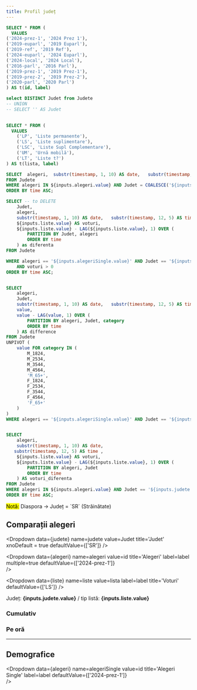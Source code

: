 ```yaml
---
title: Profil județ
---
```


 

```sql alegeri
SELECT * FROM (
  VALUES 
('2024-prez-1', '2024 Prez 1'),
('2019-euparl', '2019 Euparl'),
('2019-ref', '2019 Ref'),
('2024-euparl', '2024 Euparl'),
('2024-local', '2024 Local'),
('2016-parl', '2016 Parl'),
('2019-prez-1', '2019 Prez-1'),
('2019-prez-2', '2019 Prez-2'),
('2020-parl', '2020 Parl')
) AS t(id, label)
```

```sql judete
select DISTINCT Judet from Judete
-- UNION
-- SELECT '' AS Judet
 
``` 

```sql liste
SELECT * FROM (
  VALUES 
    ('LP', 'Liste permanente'),
    ('LS', 'Liste suplimentare'),
    ('LSC', 'Liste Supl Complementare'),
    ('UM', 'Urnă mobilă'),
    ('LT', 'Liste t?')
) AS t(lista, label)

``` 

```sql ziData
SELECT  alegeri,  substr(timestamp, 1, 10) AS date,   substr(timestamp, 12, 5) AS time,  ${inputs.liste.value} AS voturi
FROM Judete
WHERE alegeri IN ${inputs.alegeri.value} AND Judet = COALESCE('${inputs.judete.value}', Judet)
ORDER BY time ASC;
```

```sql ziDataJud
SELECT -- to DELETE
    Judet,
    alegeri,
    substr(timestamp, 1, 10) AS date,   substr(timestamp, 12, 5) AS time,
    ${inputs.liste.value} AS voturi,
    ${inputs.liste.value} - LAG(${inputs.liste.value}, 1) OVER (
        PARTITION BY Judet, alegeri 
        ORDER BY time
    ) as diferenta
FROM Judete

WHERE alegeri == '${inputs.alegeriSingle.value}' AND Judet == '${inputs.judete.value}'
    AND voturi > 0
ORDER BY time ASC;
```

```sql nationalDemographics

SELECT 
    alegeri,
    Judet,
    substr(timestamp, 1, 10) AS date,   substr(timestamp, 12, 5) AS time ,    category,
    value,
    value - LAG(value, 1) OVER (
        PARTITION BY alegeri, Judet, category
        ORDER BY time
    ) AS difference
FROM Judete
UNPIVOT (
    value FOR category IN (
        M_1824,
        M_2534,
        M_3544,
        M_4564,
        'M_65+',
        F_1824,
        F_2534,
        F_3544,
        F_4564,
        'F_65+'
    )
)
WHERE alegeri == '${inputs.alegeriSingle.value}' AND Judet == '${inputs.judete.value}' AND value IS NOT NULL; -- Optional: Filter out rows with NULL values

```


```sql ziDataDiff

SELECT  
    alegeri, 
    substr(timestamp, 1, 10) AS date,
   substr(timestamp, 12, 5) AS time ,
    ${inputs.liste.value} AS voturi,
    ${inputs.liste.value} - LAG(${inputs.liste.value}, 1) OVER (
        PARTITION BY alegeri, Judet 
        ORDER BY time
    ) AS voturi_diferenta
FROM Judete
WHERE alegeri IN ${inputs.alegeri.value} AND Judet == '${inputs.judete.value}' AND voturi IS NOT NULL
ORDER BY time ASC;

```
<Alert >
<mark>Notă:</mark> Diaspora &rarr;  Județ  = `SR` (Străinătate)
</Alert>

## Comparații alegeri

<Dropdown
    data={judete} 
    name=judete
    value=Judet
    title='Judet'
    xnoDefault = true
    defaultValue={['SR']}
/>

<Dropdown
    data={alegeri} 
    name=alegeri
    value=id
    title='Alegeri'
    label=label
    multiple=true
    defaultValue={['2024-prez-1']}	
/>
<!-- ,'10112019-2019-prez-1','24112019-2019-prez-2' -->
<Dropdown
    data={liste} 
    name=liste
    value=lista
    label=label
    title='Voturi'
    defaultValue={['LS']}
/>

<!-- Selected: <br/> {inputs.alegeri.value} <br/>  {inputs.judete.value} <br/>  {inputs.liste.value} -->
Județ: <b>{inputs.judete.value}</b> / tip listă: <b>{inputs.liste.value} </b>

### Cumulativ

<LineChart data={ziData} x="time" y="voturi" series="alegeri" title="Prezență vot în timp - agregat (cumulativ)" xLabel="Timp" yLabel="Voturi"  sort=True />

### Pe oră

<LineChart data={ziDataDiff} x="time" y="voturi_diferenta" series="alegeri" title="Voturi {inputs.liste.label}" xLabel="Timp" yLabel="Voturi"  sort=True     type=grouped />

----

## Demografice

<Dropdown
    data={alegeri} 
    name=alegeriSingle
    value=id
    title='Alegeri Single'
    label=label
    defaultValue={['2024-prez-1']}	
/>

<BarChart data={nationalDemographics} x="time" y="difference" series="category" title="Demografie" xLabel="Timp" yLabel="Voturi"  sort=True />



 <!-- <Heatmap 
      data={ziDataJud} 
      x=time 
      y="Judet" 
      value=diferenta   
      legend=true
      filter=true
      title="voturi / oră"            
  /> -->